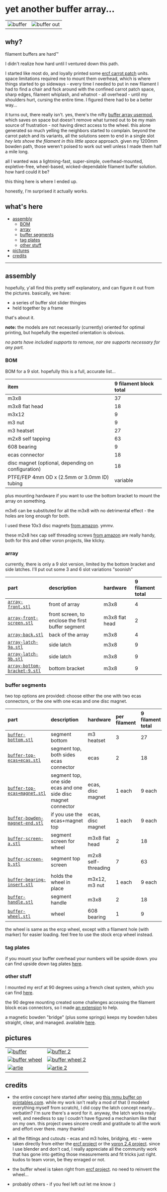 # yet another buffer array...

| | |
| :---: | :---: |
| ![buffer](./images/buffer.jpg) | ![buffer out](./images/buffer-out.jpg) |


## why?

filament buffers are hard™

I didn't realize how hard until I ventured down this path.

I started like most do, and loyally printed some [ercf carrot patch](https://github.com/EtteGit/EnragedRabbitProject/tree/main/Carrot_Patch) units.  space limitations required me to mount them overhead, which is where things started to go sideways - every time I needed to put in new filament I had to find a chair and fsck around with the confined carrot patch space, sharp edges, filament whiplash, and whatnot - all overhead - until my shoulders hurt, cursing the entire time.  I figured there had to be a better way...  

it turns out, there really isn't.  yes, there's the nifty [buffer array usermod](https://github.com/EtteGit/EnragedRabbitProject/tree/main/usermods/ERCF-Buffer-Array), which saves on space but doesn't remove what turned out to be my main source of frustration - not having direct access to the wheel.  this alone generated so much yelling the neighbors started to complain.  beyond the carrot patch and its variants, all the solutions seem to end in a single slot *hey lets shove the filament in this little space* approach.  given my 1200mm bowden path, those weren't poised to work out well unless I made them half a mile long.

all I wanted was a lightning-fast, super-simple, overhead-mounted, expletive-free, wheel-based, wicked-dependable filament buffer solution.  how hard could it be?

this thing here is where I ended up.

honestly, I'm surprised it actually works.


## what's here

- [assembly](#assembly)
  * [BOM](#BOM)
  * [array](#array)
  * [buffer segments](#buffer-segments)
  * [tag plates](#tag-plates)
  * [other stuff](#other-stuff)
- [pictures](#pictures)
- [credits](#credits)

---


## assembly

hopefully, y'all find this pretty self explanatory, and can figure it out from the pictures.  basically, we have:

- a series of buffer slot slider thingies
- held together by a frame

that's about it.

**note:** the models are not necessarily (currently) oriented for optimal printing, but hopefully the expected orientation is obvious.

*no parts have included supports to remove, nor are supports necessary for any part.*


### BOM

BOM for a 9 slot.  hopefully this is a full, accurate list...

| item                                               | 9 filament block total |
| :---                                               | :---                   |
| m3x8                                               | 37                     |
| m3x8 flat head                                     | 18                     |
| m3x12                                              | 9                      |
| m3 nut                                             | 9                      |
| m3 heatset                                         | 27                     |
| m2x8 self tapping                                  | 63                     |
| 608 bearing                                        | 9                      |
| ecas connector                                     | 18                     |
| disc magnet (optional, depending on configuration) | 18                     |
| PTFE/FEP 4mm OD x (2.5mm or 3.0mm ID) tubing       | variable               |

plus mounting hardware if you want to use the bottom bracket to mount the array on something.

m3x6 can be substituted for all the m3x8 with no detrimental effect - the holes are long enough for both.

I used these 10x3 disc magnets [from amazon](https://www.amazon.com/dp/B09ZLFNZ4S).  ymmv.

these m2x8 hex cap self threading screws [from amazon](https://www.amazon.com/gp/product/B00YBMRAH4) are really handy, both for this and other voron projects, like klicky.


### array

currently, there is only a 9 slot version, limited by the bottom bracket and side latches.  I'll put out some 3 and 6 slot variations "soonish"

| part                                                           | description                                       | hardware       | 9 filament total |
| :---                                                           | :---                                              | :---           | :---             |
| [`array-front.stl`](stl/array-front.stl)                       | front of array                                    | m3x8           | 4                |
| [`array-front-screen.stl`](stl/array-front-screen.stl)         | front screen, to enclose the first buffer segment | m3x8 flat head | 2                |
| [`array-back.stl`](stl/array-back.stl)                         | back of the array                                 | m3x8           | 4                |
| [`array-latch-9a.stl`](stl/array-latch-9a.stl)                 | side latch                                        | m3x8           | 9                |
| [`array-latch-9b.stl`](stl/array-latch-9b.stl)                 | side latch                                        | m3x8           | 9                |
| [`array-bottom-bracket-9.stl`](stl/array-bottom-bracket-9.stl) | bottom bracket                                    | m3x8           | 9                |


### buffer segments

two top options are provided: choose either the one with two ecas connectors, or the one with one ecas and one disc magnet.

| part                                                               | description                                                   | hardware            | per filament | 9 filament total |
| :---                                                               | :---                                                          | :---                | :---         | :---             |
| [`buffer-bottom.stl`](stl/buffer-bottom.stl)                       | segment bottom                                                | m3 heatset          | 3            | 27               |
| [`buffer-top-ecas+ecas.stl`](stl/buffer-top-ecas+ecas.stl)         | segment top, both sides ecas connector                        | ecas                | 2            | 18               |
| [`buffer-top-ecas+magnet.stl`](stl/buffer-top-ecas+magnet.stl)     | segment top, one side ecas and one side disc magnet connector | ecas, disc magnet   | 1 each       | 9 each           |
| [`buffer-bowden-magnet-end.stl`](stl/buffer-bowden-magnet-end.stl) | if you use the ecas+magnet top                                | ecas, disc magnet   | 1 each       | 9 each           |
| [`buffer-screen-a.stl`](stl/buffer-screen-a.stl)                   | segment screen for wheel                                      | m3x8 flat head      | 2            | 18               |
| [`buffer-screen-b.stl`](stl/buffer-screen-b.stl)                   | segment top screen                                            | m2x8 self-threading | 7            | 63               |
| [`buffer-bearing-insert.stl`](stl/buffer-bearing-insert.stl)       | holds the wheel in place                                      | m3x12, m3 nut       | 1 each       | 9 each           |
| [`buffer-handle.stl`](stl/buffer-handle.stl)                       | segment handle                                                | m3x8                | 2            | 18               |
| [`buffer-wheel.stl`](stl/buffer-wheel.stl)                         | wheel                                                         | 608 bearing         | 1            | 9                |

the wheel is same as the ercp wheel, except with a filament hole (with marker) for easier loading.  feel free to use the stock ercp wheel instead.


### tag plates

if you mount your buffer overhead your numbers will be upside down.  you can find upside down tag plates [here](../upside-down-numbers).


### other stuff

I mounted my ercf at 90 degrees using a french cleat system, which you can find [here](../mounts/ercf-french-cleat/).

the 90 degree mounting created some challenges accessing the filament block ecas connectors, so I made [an extension](../extender/) to help.

a magnetic bowden "bridge" (plus some springs) keeps my bowden tubes straight, clear, and managed.  available [here](../mounts/bridge/).


## pictures

| | |
| :--- | :--- | 
| [![buffer](./images/buffer-thumb.jpg)](./images/buffer.jpg) |  [![buffer 2](./images/buffer-2-thumb.jpg)](./images/buffer-2.jpg)|
| [![buffer wheel](./images/buffer-wheel-1-thumb.jpg)](./images/buffer-wheel-1.jpg) |  [![buffer wheel 2](./images/buffer-wheel-2-thumb.jpg)](./images/buffer-wheel-2.jpg)|
| [![artie](./images/artie-thumb.jpg)](./images/artie.jpg) |  [![artie 2](./images/artie-2-thumb.jpg)](./images/artie-2.jpg)|


## credits

- the entire concept here started after seeing [this mmu buffer on printables.com](https://www.printables.com/model/30811-mmu-slot-buffer).  while my work isn't really a mod of that (I modeled everything myself from scratch), I did copy the latch concept nearly... verbatim?  I'm sure there's a word for it.  anyway, the latch works really well, and needless to say I coudn't have figured a mechanism like that on my own.  this project owes sincere credit and gratitude to all the work and effort over there.  many thanks!

- all the fittings and cutouts - ecas and m3 holes, bridging, etc - were taken directly from either the [ercf project](https://github.com/EtteGit/EnragedRabbitProject) or the [voron 2.4 project](https://github.com/VoronDesign/Voron-2/).  since I use blender and don't cad, I really appreciate all the community work that has gone into getting those measurements and fit tricks just right.  kudos to team voron, be they enraged or not.

- the buffer wheel is taken right from [ercf project](https://github.com/EtteGit/EnragedRabbitProject).  no need to reinvent the wheel...

- probably others - if you feel left out let me know :)
